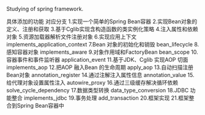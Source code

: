 Studying of spring framework.

具体添加的功能                             对应分支
1.实现一个简单的Spring Bean容器
2.实现Bean对象的定义、注册和获取
3.基于Cglib实现含构造函数的类实例化策略
4.注入属性和依赖对象
5.资源加载器解析文件注册对象
6.实现应用上下文                           implements_application_context
7.Bean 对象的初始化和销毁                   bean_lifecycle
8.感知容器对象                             implements_aware
9.对象作用域和FactoryBean                  bean_scope
10.容器事件和事件监听器                     application_event
11.基于JDK、Cglib 实现AOP 切面             implements_aop
12.把AOP 融入Bean 的生命周期               apply_aop
13.自动扫描注册Bean对象                    annotation_register
14.通过注解注入属性信息                     annotation_value
15.给代理对象设置属性注入                   autowire_proxy
16.通过三级缓存解决循环依赖                 solve_cycle_dependency
17.数据类型转换                           data_type_conversion
18.JDBC 功能整合                         implements_jdbc
19.事务处理                              add_transaction
20.框架实现
21.框架整合到Spring Bean容器中